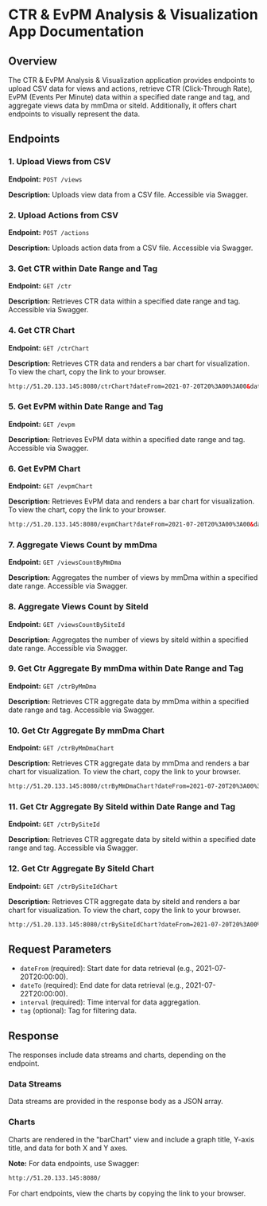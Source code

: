 # CTR & EvPM Analysis & Visualization App Documentation

## Overview

The CTR & EvPM Analysis & Visualization application provides endpoints to upload CSV data for views and actions, retrieve CTR (Click-Through Rate), EvPM (Events Per Minute) data within a specified date range and tag, and aggregate views data by mmDma or siteId. Additionally, it offers chart endpoints to visually represent the data.

## Endpoints

### 1. Upload Views from CSV
**Endpoint:** `POST /views`

**Description:** Uploads view data from a CSV file. Accessible via Swagger.

### 2. Upload Actions from CSV
**Endpoint:** `POST /actions`

**Description:** Uploads action data from a CSV file. Accessible via Swagger.

### 3. Get CTR within Date Range and Tag
**Endpoint:** `GET /ctr`

**Description:** Retrieves CTR data within a specified date range and tag. Accessible via Swagger.

### 4. Get CTR Chart
**Endpoint:** `GET /ctrChart`

**Description:** Retrieves CTR data and renders a bar chart for visualization. To view the chart, copy the link to your browser.
```html
http://51.20.133.145:8080/ctrChart?dateFrom=2021-07-20T20%3A00%3A00&dateTo=2021-07-22T20%3A00%3A00&interval=HOUR
```

### 5. Get EvPM within Date Range and Tag
**Endpoint:** `GET /evpm`

**Description:** Retrieves EvPM data within a specified date range and tag. Accessible via Swagger.

### 6. Get EvPM Chart
**Endpoint:** `GET /evpmChart`

**Description:** Retrieves EvPM data and renders a bar chart for visualization. To view the chart, copy the link to your browser.
```html
http://51.20.133.145:8080/evpmChart?dateFrom=2021-07-20T20%3A00%3A00&dateTo=2021-07-25T20%3A00%3A00&interval=DAY&tag=registration
```
### 7. Aggregate Views Count by mmDma
**Endpoint:** `GET /viewsCountByMmDma`

**Description:** Aggregates the number of views by mmDma within a specified date range. Accessible via Swagger.

### 8. Aggregate Views Count by SiteId
**Endpoint:** `GET /viewsCountBySiteId`

**Description:** Aggregates the number of views by siteId within a specified date range. Accessible via Swagger.

### 9. Get Ctr Aggregate By mmDma within Date Range and Tag
**Endpoint:** `GET /ctrByMmDma`

**Description:** Retrieves CTR aggregate data by mmDma within a specified date range and tag. Accessible via Swagger.

### 10. Get Ctr Aggregate By mmDma Chart
**Endpoint:** `GET /ctrByMmDmaChart`

**Description:** Retrieves CTR aggregate data by mmDma and renders a bar chart for visualization. To view the chart, copy the link to your browser.
```html
http://51.20.133.145:8080/ctrByMmDmaChart?dateFrom=2021-07-20T20%3A00%3A00&dateTo=2021-07-25T20%3A00%3A00&interval=DAY&tag=registration
```

### 11. Get Ctr Aggregate By SiteId within Date Range and Tag
**Endpoint:** `GET /ctrBySiteId`

**Description:** Retrieves CTR aggregate data by siteId within a specified date range and tag. Accessible via Swagger.

### 12. Get Ctr Aggregate By SiteId Chart
**Endpoint:** `GET /ctrBySiteIdChart`

**Description:** Retrieves CTR aggregate data by siteId and renders a bar chart for visualization. To view the chart, copy the link to your browser.
```html
http://51.20.133.145:8080/ctrBySiteIdChart?dateFrom=2021-07-20T20%3A00%3A00&dateTo=2021-07-22T21%3A00%3A00&tag=registration
```

## Request Parameters

- `dateFrom` (required): Start date for data retrieval (e.g., 2021-07-20T20:00:00).
- `dateTo` (required): End date for data retrieval (e.g., 2021-07-22T20:00:00).
- `interval` (required): Time interval for data aggregation.
- `tag` (optional): Tag for filtering data.

## Response

The responses include data streams and charts, depending on the endpoint.

### Data Streams
Data streams are provided in the response body as a JSON array.

### Charts
Charts are rendered in the "barChart" view and include a graph title, Y-axis title, and data for both X and Y axes.

**Note:** 
For data endpoints, use Swagger: 
```html
http://51.20.133.145:8080/
```
For chart endpoints, view the charts by copying the link to your browser.
